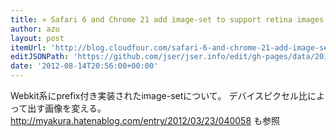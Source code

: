 ```yaml
---
title: » Safari 6 and Chrome 21 add image-set to support retina images Cloud Four Blog
author: azu
layout: post
itemUrl: 'http://blog.cloudfour.com/safari-6-and-chrome-21-add-image-set-to-support-retina-images/'
editJSONPath: 'https://github.com/jser/jser.info/edit/gh-pages/data/2012/08/index.json'
date: '2012-08-14T20:56:00+00:00'
---
```

Webkit系にprefix付き実装されたimage-setについて。
デバイスピクセル比によって出す画像を変える。
http://myakura.hatenablog.com/entry/2012/03/23/040058 も参照
